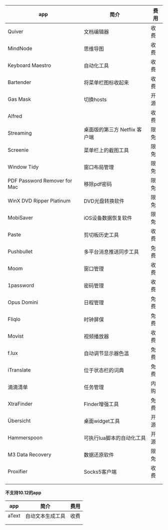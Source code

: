 

| app                          | 简介                  | 费用   |
| ---------------------------- | ------------------- | ---- |
| Quiver                       | 文档编辑器               | 收费   |
| MindNode                     | 思维导图                | 收费   |
| Keyboard Maestro             | 自动化工具               | 收费   |
| Bartender                    | 将菜单栏图标收起来           | 收费   |
| Gas Mask                     | 切换hosts             | 开源   |
| Alfred                       |                     | 收费   |
| Streaming                    | 桌面版的第三方 Netflix 客户端 | 限免   |
| Screenie                     | 菜单栏上的截图工具           | 限免   |
| Window Tidy                  | 窗口布局管理              | 限免   |
| PDF Password Remover for Mac | 移除pdf密码             | 限免   |
| WinX DVD Ripper Platinum     | DVD光盘转换软件           | 限免   |
| MobiSaver                    | iOS设备数据恢复软件         | 限免   |
| Paste                        | 剪切板历史工具             | 收费   |
| Pushbullet                   | 多平台消息推送同步工具         | 免费   |
| Moom                         | 窗口管理                | 收费   |
| 1password                    | 密码管理                | 收费   |
| Opus Domini                  | 日程管理                | 免费   |
| Fliqlo                       | 时钟屏保                | 免费   |
| Movist                       | 视频播放器               | 收费   |
| f.lux                        | 自动调节显示器色温           | 免费   |
| iTranslate                   | 位于状态栏的词典            | 免费   |
| 滴滴清单                         | 任务管理                | 内购   |
| XtraFinder                   | Finder增强工具          | 免费   |
| Übersicht                    | 桌面widget工具          | 开源   |
| Hammerspoon                  | 可执行lua脚本的自动化工具      | 开源   |
| M3 Data Recovery             | 数据还原软件              | 限免   |
| Proxifier                    | Socks5客户端           | 收费   |
|                              |                     |      |
|                              |                     |      |



**不支持10.12的app**

| app   | 简介       | 费用   |
| ----- | -------- | ---- |
| aText | 自动文本生成工具 | 收费   |
|       |          |      |
|       |          |      |